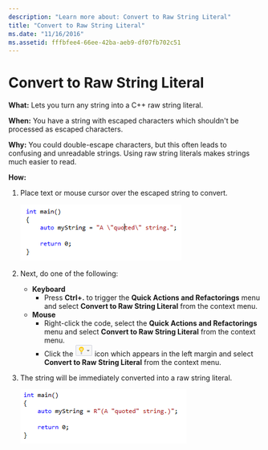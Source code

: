 ```yaml
---
description: "Learn more about: Convert to Raw String Literal"
title: "Convert to Raw String Literal"
ms.date: "11/16/2016"
ms.assetid: fffbfee4-66ee-42ba-aeb9-df07fb702c51
---
```

# Convert to Raw String Literal

**What:** Lets you turn any string into a C++ raw string literal.

**When:** You have a string with escaped characters which shouldn't be processed as escaped characters.

**Why:** You could double-escape characters, but this often leads to confusing and unreadable strings.  Using raw string literals makes strings much easier to read.

**How:**

1. Place text or mouse cursor over the escaped string to convert.

   ![Screenshot showing highlighted code.](images/stringliteral_highlight.png)

1. Next, do one of the following:
   * **Keyboard**
     * Press **Ctrl+.** to trigger the **Quick Actions and Refactorings** menu and select **Convert to Raw String Literal** from the context menu.
   * **Mouse**
     * Right-click the code, select the **Quick Actions and Refactorings** menu and select **Convert to Raw String Literal** from the context menu.
     * Click the ![Lightbulb.](images/bulb.png) icon which appears in the left margin and select **Convert to Raw String Literal** from the context menu.

1. The string will be immediately converted into a raw string literal.

   ![Raw String Literal result.](images/stringliteral_result.png)
